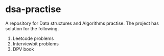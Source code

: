 # dsa-practise
A repository for Data structures and Algorithms practise.
The project has solution for the following.
1. Leetcode problems
2. Interviewbit problems
3. DPV book
